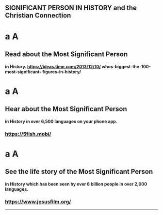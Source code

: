 ## SIGNIFICANT PERSON IN HISTORY and the Christian Connection

# a A

## Read about the Most Significant Person
#### in History. https://ideas.time.com/2013/12/10/ whos-biggest-the-100-most-significant- figures-in-history/

# a A

## Hear about the Most Significant Person
#### in History in over 6,500 languages on your phone app.
### https://5fish.mobi/

# a A

## See the life story of the Most Significant Person
#### in History which has been seen by over 8 billion people in over 2,000 languages.
### https://www.jesusfilm.org/


-----

